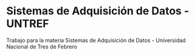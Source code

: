 # Sistemas de Adquisición de Datos - UNTREF
Trabajo para la materia Sistemas de Adquisición de Datos - Universidad Nacional de Tres de Febrero
